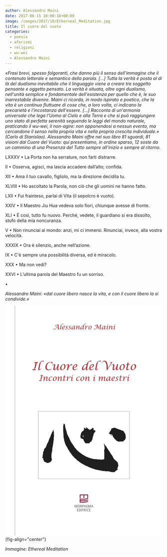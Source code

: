 ```yaml
---
author: Alessandro Maini
date: 2017-06-15 10:00:18+00:00
image: /images/2017/10/Etherneal_Meditation.jpg
title: Il cuore del vuoto
categories:
  - poesia
  - aforismi
  - religioni
  - wu-wei
  - Alessandro Maini
---
```


*«Frasi brevi, spesso folgoranti, che danno più il senso dell'immagine che il contenuto letterale e semantico della parola. \[...\] Tutta la verità è posta al di là del dualismo inevitabile che il linguaggio viene a creare tra soggetto pensante e oggetto pensato. La verità è situata, oltre ogni dualismo, nell'unità semplice e fondamentale dell'esistenza per quello che è, le suo inarrestabile divenire. Maini ci ricorda, in modo ispirato e poetico, che la vita è un continuo fluttuare di cose che, a loro volta, ci indicano la precarietà e l'incostanza dell'essere. \[...\] Racconta di un'armonia universale che lega l'Uomo al Cielo e alla Terra e che si può raggiungere uno stato di perfetta serenità seguendo le leggi del mondo naturale, praticando il wu-wei, il non-agire: non opponendosi a nessun evento, ma cercandone il senso nella propria vita e nella propria crescita individuale.» (Carlo di Stanislao). Alessandro Maini offre nel suo libro 81 sguardi, 81 visioni dal Cuore del Vuoto: qui presentiamo, in ordine sparso, 12 soste da un cammino di una Presenza del Tutto sempre all'inizio e sempre al ritorno.*

LXXXV • La Porta non ha serrature, non farti distrarre.

II • Osserva, agisci, ma lascia accadere dall’alto; confida.

XII • Ama il tuo cavallo, figliolo, ma la direzione decidila tu.

XLVIII • Ho ascoltato la Parola, non ciò che gli uomini ne hanno fatto.

LXII • Fui frainteso, parlai di Vita (il sepolcro è vuoto).

XXIV • Il Maestro Jiu Hua vedeva solo fiori, chiunque avesse di fronte.

XLI • È così, tutto fu nuovo. Perché, vedete, il guardiano si era dissolto, stufo della mia noncuranza.

V • Non rinunciai al mondo: anzi, mi ci immersi. Rinunciai, invece, alla vostra velocità.

XXXIX • Ora è silenzio, anche nell’azione.

IX • C'è sempre una possibilità diversa, ed è miracolo.

XXX • Ma non vedi?

XXVI • L’ultima parola del Maestro fu un sorriso.

•

*Alessandro Maini: «dal cuore libero nasce la vita, e con il cuore libero la si condivide.»*

![Brossura, 106 pp., Morphema Editrice, Terni 2017 EAN: 9788885483064](/images/2017/08/9788885483064_0_0_0_75.jpg){fig-align="center"}

*Immagine: Ethereal Meditation*
